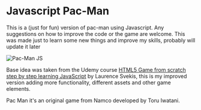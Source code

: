 Javascript Pac-Man 
=============

This is a (just for fun) version of pac-man using Javascript. Any suggestions on how to improve the code or the game are welcome. This was made just to learn some new things and improve my skills, probably will update it later  

![Pac-Man JS](https://drive.google.com/open?id=1eJRaeq1Ktb-55j40yVvqvU7gI0AM6aha)

Base idea was taken from the Udemy course [HTML5 Game from scratch step by step learning JavaScript](https://www.udemy.com/html5-game-from-scratch-step-by-step-learning-javascript/learn/v4/overview) by Laurence Svekis, this is my improved version adding more functionality, different assets and other game elements.

Pac Man it's an original game from Namco developed by Toru Iwatani.
